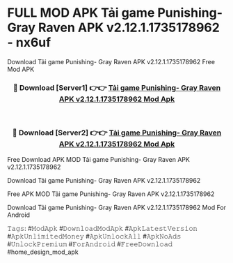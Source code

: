 # FULL MOD APK Tải game Punishing- Gray Raven APK v2.12.1.1735178962 - nx6uf
Download Tải game Punishing- Gray Raven APK v2.12.1.1735178962 Free Mod APK

<div align="center">
<h3>🔴 Download [Server1] 👉👉 <a href="https://apk-comot.site?title=Tải_game_Punishing-_Gray_Raven_APK_v2.12.1.1735178962">Tải game Punishing- Gray Raven APK v2.12.1.1735178962 Mod Apk</a></h3><br>

<h3>🔴 Download [Server2] 👉👉 <a href="https://apk-comot.site?title=Tải_game_Punishing-_Gray_Raven_APK_v2.12.1.1735178962">Tải game Punishing- Gray Raven APK v2.12.1.1735178962 Mod Apk</a></h3>
</div>


Free Download APK MOD Tải game Punishing- Gray Raven APK v2.12.1.1735178962

Download Tải game Punishing- Gray Raven APK v2.12.1.1735178962 

Free APK MOD Tải game Punishing- Gray Raven APK v2.12.1.1735178962 

Download Tải game Punishing- Gray Raven APK v2.12.1.1735178962 Mod For Android

𝚃𝚊𝚐𝚜: #𝙼𝚘𝚍𝙰𝚙𝚔 #𝙳𝚘𝚠𝚗𝚕𝚘𝚊𝚍𝙼𝚘𝚍𝙰𝚙𝚔 #𝙰𝚙𝚔𝙻𝚊𝚝𝚎𝚜𝚝𝚅𝚎𝚛𝚜𝚒𝚘𝚗 #𝙰𝚙𝚔𝚄𝚗𝚕𝚒𝚖𝚒𝚝𝚎𝚍𝙼𝚘𝚗𝚎𝚢 #𝙰𝚙𝚔𝚄𝚗𝚕𝚘𝚌𝚔𝙰𝚕𝚕 #𝙰𝚙𝚔𝙽𝚘𝙰𝚍𝚜 #𝚄𝚗𝚕𝚘𝚌𝚔𝙿𝚛𝚎𝚖𝚒𝚞𝚖 #𝙵𝚘𝚛𝙰𝚗𝚍𝚛𝚘𝚒𝚍 #𝙵𝚛𝚎𝚎𝙳𝚘𝚠𝚗𝚕𝚘𝚊𝚍 #home_design_mod_apk